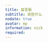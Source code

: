 ```yaml
---
title: 留言板
subtitle: 说些什么
nodate: true
avatar: mp
information: nick
required: 
---
```


<script language="javascript" type="text/javascript">
window.location.href="./bxxxx";
</script>

